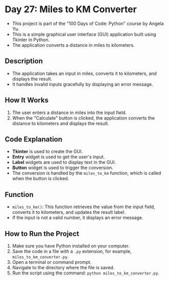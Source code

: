 # Day 27: Miles to KM Converter

- This project is part of the "100 Days of Code: Python" course by Angela Yu. 
- This is a simple graphical user interface (GUI) application built using Tkinter in Python.
- The application converts a distance in miles to kilometers.

## Description

- The application takes an input in miles, converts it to kilometers, and displays the result.
- It handles invalid inputs gracefully by displaying an error message.

## How It Works

1. The user enters a distance in miles into the input field.
2. When the "Calculate" button is clicked, the application converts the distance to kilometers and displays the result.

## Code Explanation

- **Tkinter** is used to create the GUI.
- **Entry** widget is used to get the user's input.
- **Label** widgets are used to display text in the GUI.
- **Button** widget is used to trigger the conversion.
- The conversion is handled by the `miles_to_km` function, which is called when the button is clicked.

## Function

- `miles_to_km()`: This function retrieves the value from the input field, converts it to kilometers, and updates the result label.
- If the input is not a valid number, it displays an error message.

## How to Run the Project

1. Make sure you have Python installed on your computer.
2. Save the code in a file with a `.py` extension, for example, `miles_to_km_converter.py`.
3. Open a terminal or command prompt.
4. Navigate to the directory where the file is saved.
5. Run the script using the command: `python miles_to_km_converter.py`.
